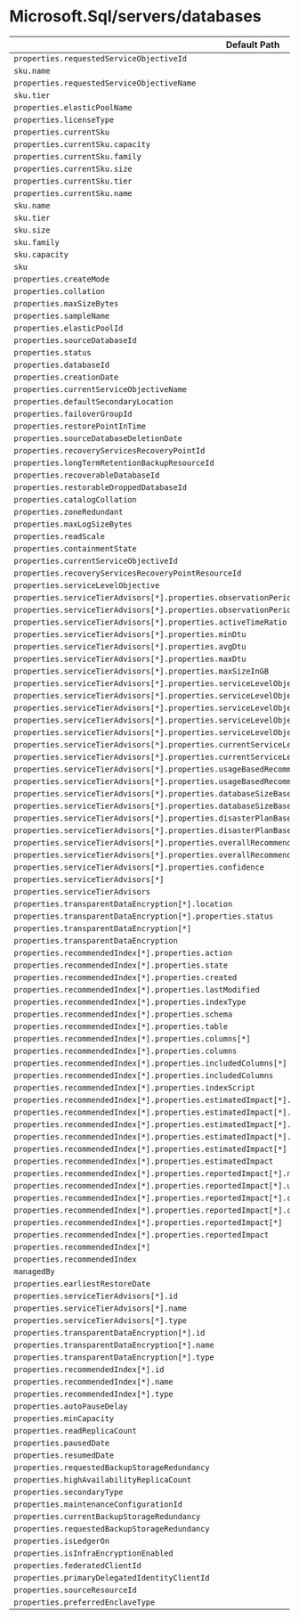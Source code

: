 # Microsoft.Sql/servers/databases

| Default Path | Alias |
|---|---|
| `properties.requestedServiceObjectiveId` | `Microsoft.Sql/servers/databases/requestedServiceObjectiveId` |
| `sku.name` | `Microsoft.Sql/servers/databases/requestedServiceObjectiveName` |
| `properties.requestedServiceObjectiveName` | `Microsoft.Sql/servers/databases/requestedServiceObjectiveName.v2` |
| `sku.tier` | `Microsoft.Sql/servers/databases/edition` |
| `properties.elasticPoolName` | `Microsoft.Sql/servers/databases/elasticPoolName` |
| `properties.licenseType` | `Microsoft.Sql/servers/databases/licenseType` |
| `properties.currentSku` | `Microsoft.Sql/servers/databases/currentSku` |
| `properties.currentSku.capacity` | `Microsoft.Sql/servers/databases/currentSku.capacity` |
| `properties.currentSku.family` | `Microsoft.Sql/servers/databases/currentSku.family` |
| `properties.currentSku.size` | `Microsoft.Sql/servers/databases/currentSku.size` |
| `properties.currentSku.tier` | `Microsoft.Sql/servers/databases/currentSku.tier` |
| `properties.currentSku.name` | `Microsoft.Sql/servers/databases/currentSku.name` |
| `sku.name` | `Microsoft.Sql/servers/databases/sku.name` |
| `sku.tier` | `Microsoft.Sql/servers/databases/sku.tier` |
| `sku.size` | `Microsoft.Sql/servers/databases/sku.size` |
| `sku.family` | `Microsoft.Sql/servers/databases/sku.family` |
| `sku.capacity` | `Microsoft.Sql/servers/databases/sku.capacity` |
| `sku` | `Microsoft.Sql/servers/databases/sku` |
| `properties.createMode` | `Microsoft.Sql/servers/databases/createMode` |
| `properties.collation` | `Microsoft.Sql/servers/databases/collation` |
| `properties.maxSizeBytes` | `Microsoft.Sql/servers/databases/maxSizeBytes` |
| `properties.sampleName` | `Microsoft.Sql/servers/databases/sampleName` |
| `properties.elasticPoolId` | `Microsoft.Sql/servers/databases/elasticPoolId` |
| `properties.sourceDatabaseId` | `Microsoft.Sql/servers/databases/sourceDatabaseId` |
| `properties.status` | `Microsoft.Sql/servers/databases/status` |
| `properties.databaseId` | `Microsoft.Sql/servers/databases/databaseId` |
| `properties.creationDate` | `Microsoft.Sql/servers/databases/creationDate` |
| `properties.currentServiceObjectiveName` | `Microsoft.Sql/servers/databases/currentServiceObjectiveName` |
| `properties.defaultSecondaryLocation` | `Microsoft.Sql/servers/databases/defaultSecondaryLocation` |
| `properties.failoverGroupId` | `Microsoft.Sql/servers/databases/failoverGroupId` |
| `properties.restorePointInTime` | `Microsoft.Sql/servers/databases/restorePointInTime` |
| `properties.sourceDatabaseDeletionDate` | `Microsoft.Sql/servers/databases/sourceDatabaseDeletionDate` |
| `properties.recoveryServicesRecoveryPointId` | `Microsoft.Sql/servers/databases/recoveryServicesRecoveryPointId` |
| `properties.longTermRetentionBackupResourceId` | `Microsoft.Sql/servers/databases/longTermRetentionBackupResourceId` |
| `properties.recoverableDatabaseId` | `Microsoft.Sql/servers/databases/recoverableDatabaseId` |
| `properties.restorableDroppedDatabaseId` | `Microsoft.Sql/servers/databases/restorableDroppedDatabaseId` |
| `properties.catalogCollation` | `Microsoft.Sql/servers/databases/catalogCollation` |
| `properties.zoneRedundant` | `Microsoft.Sql/servers/databases/zoneRedundant` |
| `properties.maxLogSizeBytes` | `Microsoft.Sql/servers/databases/maxLogSizeBytes` |
| `properties.readScale` | `Microsoft.Sql/servers/databases/readScale` |
| `properties.containmentState` | `Microsoft.Sql/servers/databases/containmentState` |
| `properties.currentServiceObjectiveId` | `Microsoft.Sql/servers/databases/currentServiceObjectiveId` |
| `properties.recoveryServicesRecoveryPointResourceId` | `Microsoft.Sql/servers/databases/recoveryServicesRecoveryPointResourceId` |
| `properties.serviceLevelObjective` | `Microsoft.Sql/servers/databases/serviceLevelObjective` |
| `properties.serviceTierAdvisors[*].properties.observationPeriodStart` | `Microsoft.Sql/servers/databases/serviceTierAdvisors[*].observationPeriodStart` |
| `properties.serviceTierAdvisors[*].properties.observationPeriodEnd` | `Microsoft.Sql/servers/databases/serviceTierAdvisors[*].observationPeriodEnd` |
| `properties.serviceTierAdvisors[*].properties.activeTimeRatio` | `Microsoft.Sql/servers/databases/serviceTierAdvisors[*].activeTimeRatio` |
| `properties.serviceTierAdvisors[*].properties.minDtu` | `Microsoft.Sql/servers/databases/serviceTierAdvisors[*].minDtu` |
| `properties.serviceTierAdvisors[*].properties.avgDtu` | `Microsoft.Sql/servers/databases/serviceTierAdvisors[*].avgDtu` |
| `properties.serviceTierAdvisors[*].properties.maxDtu` | `Microsoft.Sql/servers/databases/serviceTierAdvisors[*].maxDtu` |
| `properties.serviceTierAdvisors[*].properties.maxSizeInGB` | `Microsoft.Sql/servers/databases/serviceTierAdvisors[*].maxSizeInGB` |
| `properties.serviceTierAdvisors[*].properties.serviceLevelObjectiveUsageMetrics[*].serviceLevelObjective` | `Microsoft.Sql/servers/databases/serviceTierAdvisors[*].serviceLevelObjectiveUsageMetrics[*].serviceLevelObjective` |
| `properties.serviceTierAdvisors[*].properties.serviceLevelObjectiveUsageMetrics[*].serviceLevelObjectiveId` | `Microsoft.Sql/servers/databases/serviceTierAdvisors[*].serviceLevelObjectiveUsageMetrics[*].serviceLevelObjectiveId` |
| `properties.serviceTierAdvisors[*].properties.serviceLevelObjectiveUsageMetrics[*].inRangeTimeRatio` | `Microsoft.Sql/servers/databases/serviceTierAdvisors[*].serviceLevelObjectiveUsageMetrics[*].inRangeTimeRatio` |
| `properties.serviceTierAdvisors[*].properties.serviceLevelObjectiveUsageMetrics[*]` | `Microsoft.Sql/servers/databases/serviceTierAdvisors[*].serviceLevelObjectiveUsageMetrics[*]` |
| `properties.serviceTierAdvisors[*].properties.serviceLevelObjectiveUsageMetrics` | `Microsoft.Sql/servers/databases/serviceTierAdvisors[*].serviceLevelObjectiveUsageMetrics` |
| `properties.serviceTierAdvisors[*].properties.currentServiceLevelObjective` | `Microsoft.Sql/servers/databases/serviceTierAdvisors[*].currentServiceLevelObjective` |
| `properties.serviceTierAdvisors[*].properties.currentServiceLevelObjectiveId` | `Microsoft.Sql/servers/databases/serviceTierAdvisors[*].currentServiceLevelObjectiveId` |
| `properties.serviceTierAdvisors[*].properties.usageBasedRecommendationServiceLevelObjective` | `Microsoft.Sql/servers/databases/serviceTierAdvisors[*].usageBasedRecommendationServiceLevelObjective` |
| `properties.serviceTierAdvisors[*].properties.usageBasedRecommendationServiceLevelObjectiveId` | `Microsoft.Sql/servers/databases/serviceTierAdvisors[*].usageBasedRecommendationServiceLevelObjectiveId` |
| `properties.serviceTierAdvisors[*].properties.databaseSizeBasedRecommendationServiceLevelObjective` | `Microsoft.Sql/servers/databases/serviceTierAdvisors[*].databaseSizeBasedRecommendationServiceLevelObjective` |
| `properties.serviceTierAdvisors[*].properties.databaseSizeBasedRecommendationServiceLevelObjectiveId` | `Microsoft.Sql/servers/databases/serviceTierAdvisors[*].databaseSizeBasedRecommendationServiceLevelObjectiveId` |
| `properties.serviceTierAdvisors[*].properties.disasterPlanBasedRecommendationServiceLevelObjective` | `Microsoft.Sql/servers/databases/serviceTierAdvisors[*].disasterPlanBasedRecommendationServiceLevelObjective` |
| `properties.serviceTierAdvisors[*].properties.disasterPlanBasedRecommendationServiceLevelObjectiveId` | `Microsoft.Sql/servers/databases/serviceTierAdvisors[*].disasterPlanBasedRecommendationServiceLevelObjectiveId` |
| `properties.serviceTierAdvisors[*].properties.overallRecommendationServiceLevelObjective` | `Microsoft.Sql/servers/databases/serviceTierAdvisors[*].overallRecommendationServiceLevelObjective` |
| `properties.serviceTierAdvisors[*].properties.overallRecommendationServiceLevelObjectiveId` | `Microsoft.Sql/servers/databases/serviceTierAdvisors[*].overallRecommendationServiceLevelObjectiveId` |
| `properties.serviceTierAdvisors[*].properties.confidence` | `Microsoft.Sql/servers/databases/serviceTierAdvisors[*].confidence` |
| `properties.serviceTierAdvisors[*]` | `Microsoft.Sql/servers/databases/serviceTierAdvisors[*]` |
| `properties.serviceTierAdvisors` | `Microsoft.Sql/servers/databases/serviceTierAdvisors` |
| `properties.transparentDataEncryption[*].location` | `Microsoft.Sql/servers/databases/transparentDataEncryption[*].location` |
| `properties.transparentDataEncryption[*].properties.status` | `Microsoft.Sql/servers/databases/transparentDataEncryption[*].status` |
| `properties.transparentDataEncryption[*]` | `Microsoft.Sql/servers/databases/transparentDataEncryption[*]` |
| `properties.transparentDataEncryption` | `Microsoft.Sql/servers/databases/transparentDataEncryption` |
| `properties.recommendedIndex[*].properties.action` | `Microsoft.Sql/servers/databases/recommendedIndex[*].action` |
| `properties.recommendedIndex[*].properties.state` | `Microsoft.Sql/servers/databases/recommendedIndex[*].state` |
| `properties.recommendedIndex[*].properties.created` | `Microsoft.Sql/servers/databases/recommendedIndex[*].created` |
| `properties.recommendedIndex[*].properties.lastModified` | `Microsoft.Sql/servers/databases/recommendedIndex[*].lastModified` |
| `properties.recommendedIndex[*].properties.indexType` | `Microsoft.Sql/servers/databases/recommendedIndex[*].indexType` |
| `properties.recommendedIndex[*].properties.schema` | `Microsoft.Sql/servers/databases/recommendedIndex[*].schema` |
| `properties.recommendedIndex[*].properties.table` | `Microsoft.Sql/servers/databases/recommendedIndex[*].table` |
| `properties.recommendedIndex[*].properties.columns[*]` | `Microsoft.Sql/servers/databases/recommendedIndex[*].columns[*]` |
| `properties.recommendedIndex[*].properties.columns` | `Microsoft.Sql/servers/databases/recommendedIndex[*].columns` |
| `properties.recommendedIndex[*].properties.includedColumns[*]` | `Microsoft.Sql/servers/databases/recommendedIndex[*].includedColumns[*]` |
| `properties.recommendedIndex[*].properties.includedColumns` | `Microsoft.Sql/servers/databases/recommendedIndex[*].includedColumns` |
| `properties.recommendedIndex[*].properties.indexScript` | `Microsoft.Sql/servers/databases/recommendedIndex[*].indexScript` |
| `properties.recommendedIndex[*].properties.estimatedImpact[*].name` | `Microsoft.Sql/servers/databases/recommendedIndex[*].estimatedImpact[*].name` |
| `properties.recommendedIndex[*].properties.estimatedImpact[*].unit` | `Microsoft.Sql/servers/databases/recommendedIndex[*].estimatedImpact[*].unit` |
| `properties.recommendedIndex[*].properties.estimatedImpact[*].changeValueAbsolute` | `Microsoft.Sql/servers/databases/recommendedIndex[*].estimatedImpact[*].changeValueAbsolute` |
| `properties.recommendedIndex[*].properties.estimatedImpact[*].changeValueRelative` | `Microsoft.Sql/servers/databases/recommendedIndex[*].estimatedImpact[*].changeValueRelative` |
| `properties.recommendedIndex[*].properties.estimatedImpact[*]` | `Microsoft.Sql/servers/databases/recommendedIndex[*].estimatedImpact[*]` |
| `properties.recommendedIndex[*].properties.estimatedImpact` | `Microsoft.Sql/servers/databases/recommendedIndex[*].estimatedImpact` |
| `properties.recommendedIndex[*].properties.reportedImpact[*].name` | `Microsoft.Sql/servers/databases/recommendedIndex[*].reportedImpact[*].name` |
| `properties.recommendedIndex[*].properties.reportedImpact[*].unit` | `Microsoft.Sql/servers/databases/recommendedIndex[*].reportedImpact[*].unit` |
| `properties.recommendedIndex[*].properties.reportedImpact[*].changeValueAbsolute` | `Microsoft.Sql/servers/databases/recommendedIndex[*].reportedImpact[*].changeValueAbsolute` |
| `properties.recommendedIndex[*].properties.reportedImpact[*].changeValueRelative` | `Microsoft.Sql/servers/databases/recommendedIndex[*].reportedImpact[*].changeValueRelative` |
| `properties.recommendedIndex[*].properties.reportedImpact[*]` | `Microsoft.Sql/servers/databases/recommendedIndex[*].reportedImpact[*]` |
| `properties.recommendedIndex[*].properties.reportedImpact` | `Microsoft.Sql/servers/databases/recommendedIndex[*].reportedImpact` |
| `properties.recommendedIndex[*]` | `Microsoft.Sql/servers/databases/recommendedIndex[*]` |
| `properties.recommendedIndex` | `Microsoft.Sql/servers/databases/recommendedIndex` |
| `managedBy` | `Microsoft.Sql/servers/databases/managedBy` |
| `properties.earliestRestoreDate` | `Microsoft.Sql/servers/databases/earliestRestoreDate` |
| `properties.serviceTierAdvisors[*].id` | `Microsoft.Sql/servers/databases/serviceTierAdvisors[*].id` |
| `properties.serviceTierAdvisors[*].name` | `Microsoft.Sql/servers/databases/serviceTierAdvisors[*].name` |
| `properties.serviceTierAdvisors[*].type` | `Microsoft.Sql/servers/databases/serviceTierAdvisors[*].type` |
| `properties.transparentDataEncryption[*].id` | `Microsoft.Sql/servers/databases/transparentDataEncryption[*].id` |
| `properties.transparentDataEncryption[*].name` | `Microsoft.Sql/servers/databases/transparentDataEncryption[*].name` |
| `properties.transparentDataEncryption[*].type` | `Microsoft.Sql/servers/databases/transparentDataEncryption[*].type` |
| `properties.recommendedIndex[*].id` | `Microsoft.Sql/servers/databases/recommendedIndex[*].id` |
| `properties.recommendedIndex[*].name` | `Microsoft.Sql/servers/databases/recommendedIndex[*].name` |
| `properties.recommendedIndex[*].type` | `Microsoft.Sql/servers/databases/recommendedIndex[*].type` |
| `properties.autoPauseDelay` | `Microsoft.Sql/servers/databases/autoPauseDelay` |
| `properties.minCapacity` | `Microsoft.Sql/servers/databases/minCapacity` |
| `properties.readReplicaCount` | `Microsoft.Sql/servers/databases/readReplicaCount` |
| `properties.pausedDate` | `Microsoft.Sql/servers/databases/pausedDate` |
| `properties.resumedDate` | `Microsoft.Sql/servers/databases/resumedDate` |
| `properties.requestedBackupStorageRedundancy` | `Microsoft.Sql/servers/databases/storageAccountType` |
| `properties.highAvailabilityReplicaCount` | `Microsoft.Sql/servers/databases/highAvailabilityReplicaCount` |
| `properties.secondaryType` | `Microsoft.Sql/servers/databases/secondaryType` |
| `properties.maintenanceConfigurationId` | `Microsoft.Sql/servers/databases/maintenanceConfigurationId` |
| `properties.currentBackupStorageRedundancy` | `Microsoft.Sql/servers/databases/currentBackupStorageRedundancy` |
| `properties.requestedBackupStorageRedundancy` | `Microsoft.Sql/servers/databases/requestedBackupStorageRedundancy` |
| `properties.isLedgerOn` | `Microsoft.Sql/servers/databases/isLedgerOn` |
| `properties.isInfraEncryptionEnabled` | `Microsoft.Sql/servers/databases/isInfraEncryptionEnabled` |
| `properties.federatedClientId` | `Microsoft.Sql/servers/databases/federatedClientId` |
| `properties.primaryDelegatedIdentityClientId` | `Microsoft.Sql/servers/databases/primaryDelegatedIdentityClientId` |
| `properties.sourceResourceId` | `Microsoft.Sql/servers/databases/sourceResourceId` |
| `properties.preferredEnclaveType` | `Microsoft.Sql/servers/databases/preferredEnclaveType` |

